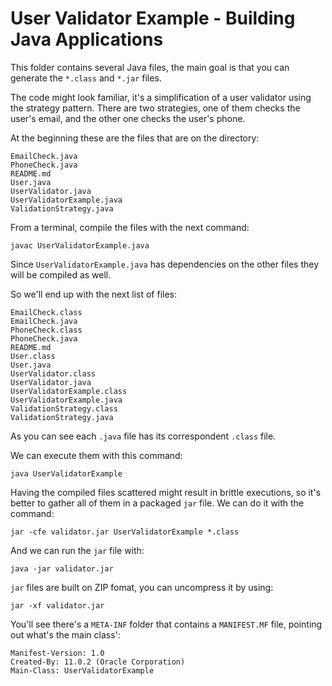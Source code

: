 # User Validator Example - Building Java Applications

This folder contains several Java files, the main goal is that you can generate the `*.class` and `*.jar` files.

The code might look familiar, it's a simplification of a user validator using the strategy pattern. There are two 
strategies, one of them checks the user's email, and the other one checks the user's phone.

At the beginning these are the files that are on the directory:

```
EmailCheck.java
PhoneCheck.java
README.md
User.java
UserValidator.java
UserValidatorExample.java
ValidationStrategy.java
```

From a terminal, compile the files with the next command: 

```
javac UserValidatorExample.java
```

Since `UserValidatorExample.java` has dependencies on the other files they will be compiled as well.

So we'll end up with the next list of files:

```
EmailCheck.class
EmailCheck.java
PhoneCheck.class
PhoneCheck.java
README.md
User.class
User.java
UserValidator.class
UserValidator.java
UserValidatorExample.class
UserValidatorExample.java
ValidationStrategy.class
ValidationStrategy.java
```

As you can see each `.java` file has its correspondent `.class` file.

We can execute them with this command:

```
java UserValidatorExample
```

Having the compiled files scattered might result in brittle executions, so it's better to gather all of them
in a packaged `jar` file. We can do it with the command:

```
jar -cfe validator.jar UserValidatorExample *.class
```

And we can run the `jar` file with:

```
java -jar validator.jar
```

`jar` files are built on ZIP fomat, you can uncompress it by using:

```
jar -xf validator.jar
```

You'll see there's a `META-INF` folder that contains a `MANIFEST.MF` file, pointing out what's the main class':

```
Manifest-Version: 1.0
Created-By: 11.0.2 (Oracle Corporation)
Main-Class: UserValidatorExample
```

